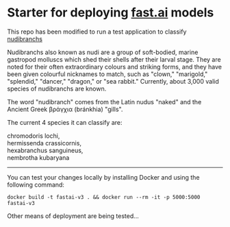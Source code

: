 # Starter for deploying [fast.ai](https://www.fast.ai) models

This repo has been modified to run a test application to classify [nudibranchs](https://www.wikiwand.com/en/Nudibranch)

Nudibranchs also known as nudi are a group of soft-bodied, marine gastropod molluscs which shed their shells after their larval stage. They are noted for their often extraordinary colours and striking forms, and they have been given colourful nicknames to match, such as "clown," "marigold," "splendid," "dancer," "dragon," or "sea rabbit." Currently, about 3,000 valid species of nudibranchs are known.

The word "nudibranch" comes from the Latin nudus "naked" and the Ancient Greek βράγχια (bránkhia) "gills". 

The current 4 species it can classify are: 

  chromodoris lochi,  
  hermissenda crassicornis,  
  hexabranchus sanguineus,  
  nembrotha kubaryana

-----------------------------------------------------------------------

You can test your changes locally by installing Docker and using the following command:

```
docker build -t fastai-v3 . && docker run --rm -it -p 5000:5000 fastai-v3
```

Other means of deployment are being tested...
